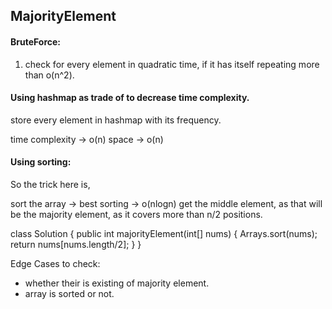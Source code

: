 ## MajorityElement

#### BruteForce:
1. check for every element in quadratic time, if it has itself repeating more than o(n^2).

#### Using hashmap as trade of to decrease time complexity.

store every element in hashmap with its frequency.

time complexity -> o(n)
space -> o(n)

#### Using sorting:

So the trick here is, 

sort the array -> best sorting -> o(nlogn)
get the middle element, as that will be the majority element, as it covers more than n/2 positions.

class Solution {
    public int majorityElement(int[] nums) {
        Arrays.sort(nums);
        return nums[nums.length/2];
    }
}


Edge Cases to check:
 
 - whether their is existing of majority element.
 - array is sorted or not.
